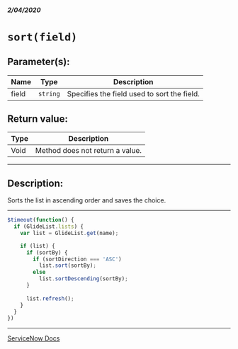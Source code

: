##### 2/04/2020
# `sort(field)`

## Parameter(s):
| Name | Type | Description |
|---|---|---|
| field | `string` | Specifies the field used to sort the field. |

## Return value:
| Type | Description |
|---|---|
| Void | Method does not return a value. |

---

## Description:
Sorts the list in ascending order and saves the choice.

---

```js
$timeout(function() {
  if (GlideList.lists) {
    var list = GlideList.get(name);

    if (list) {
      if (sortBy) {
        if (sortDirection === 'ASC')
          list.sort(sortBy);
        else
          list.sortDescending(sortBy);
      }
      
      list.refresh();
    }
  }
})
```

---

[ServiceNow Docs](https://developer.servicenow.com/app.do#!/api_doc?v=newyork&id=r_GL2-sort_S)